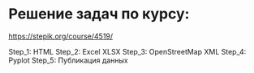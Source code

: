 # Решение задач по курсу:

https://stepik.org/course/4519/

Step_1: HTML
Step_2: Excel XLSX
Step_3: OpenStreetMap XML
Step_4: Pyplot
Step_5: Публикация данных